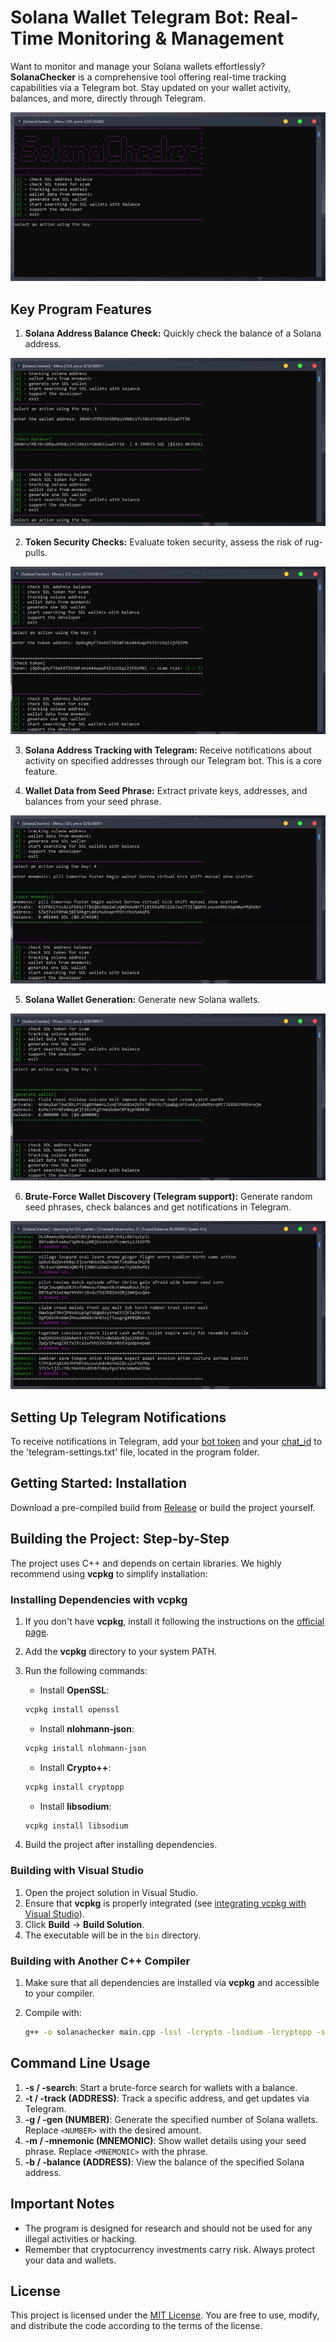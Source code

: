 # Solana Wallet Telegram Bot: Real-Time Monitoring & Management

Want to monitor and manage your Solana wallets effortlessly? **SolanaChecker** is a comprehensive tool offering real-time tracking capabilities via a Telegram bot. Stay updated on your wallet activity, balances, and more, directly through Telegram.

<p align="left">
    <img src="/static/media.webp" />
</p>

## Key Program Features

1.  **Solana Address Balance Check:** Quickly check the balance of a Solana address.

<p align="left">
    <img src="/static/grab.webp" />
</p>

2.  **Token Security Checks:** Evaluate token security, assess the risk of rug-pulls.

<p align="left">
    <img src="/static/pointer.webp" />
</p>

3.  **Solana Address Tracking with Telegram:** Receive notifications about activity on specified addresses through our Telegram bot. This is a core feature.

4.  **Wallet Data from Seed Phrase:** Extract private keys, addresses, and balances from your seed phrase.

<p align="left">
    <img src="/static/vision.webp" />
</p>

5.  **Solana Wallet Generation:** Generate new Solana wallets.

<p align="left">
    <img src="/static/pixel.webp" />
</p>

6.  **Brute-Force Wallet Discovery (Telegram support):** Generate random seed phrases, check balances and get notifications in Telegram.

<p align="left">
    <img src="/static/plan.webp" />
</p>

## Setting Up Telegram Notifications

To receive notifications in Telegram, add your [bot token](https://core.telegram.org/bots/tutorial#obtain-your-bot-token) and your [chat_id](https://t.me/getmyid_bot) to the 'telegram-settings.txt' file, located in the program folder.

## Getting Started: Installation

Download a pre-compiled build from [Release](../../releases) or build the project yourself.

## Building the Project: Step-by-Step

The project uses C++ and depends on certain libraries. We highly recommend using **vcpkg** to simplify installation:

### Installing Dependencies with vcpkg

1.  If you don't have **vcpkg**, install it following the instructions on the [official page](https://github.com/microsoft/vcpkg).
2.  Add the **vcpkg** directory to your system PATH.
3.  Run the following commands:

    -   Install **OpenSSL**:

    ```bash
    vcpkg install openssl
    ```

    -   Install **nlohmann-json**:

    ```bash
    vcpkg install nlohmann-json
    ```

    -   Install **Crypto++**:

    ```bash
    vcpkg install cryptopp
    ```

    -   Install **libsodium**:

    ```bash
    vcpkg install libsodium
    ```

4.  Build the project after installing dependencies.

### Building with Visual Studio

1.  Open the project solution in Visual Studio.
2.  Ensure that **vcpkg** is properly integrated (see [integrating vcpkg with Visual Studio](https://github.com/microsoft/vcpkg#visual-studio)).
3.  Click **Build** -> **Build Solution**.
4.  The executable will be in the `bin` directory.

### Building with Another C++ Compiler

1.  Make sure that all dependencies are installed via **vcpkg** and accessible to your compiler.
2.  Compile with:

    ```bash
    g++ -o solanachecker main.cpp -lssl -lcrypto -lsodium -lcryptopp -std=c++17
    ```

## Command Line Usage

1.  **-s / -search**: Start a brute-force search for wallets with a balance.
2.  **-t / -track (ADDRESS)**: Track a specific address, and get updates via Telegram.
3.  **-g / -gen (NUMBER)**: Generate the specified number of Solana wallets.  Replace `<NUMBER>` with the desired amount.
4.  **-m / -mnemonic (MNEMONIC)**: Show wallet details using your seed phrase. Replace `<MNEMONIC>` with the phrase.
5.  **-b / -balance (ADDRESS)**: View the balance of the specified Solana address.

## Important Notes

-   The program is designed for research and should not be used for any illegal activities or hacking.
-   Remember that cryptocurrency investments carry risk. Always protect your data and wallets.

## License

This project is licensed under the [MIT License](/LICENSE). You are free to use, modify, and distribute the code according to the terms of the license.